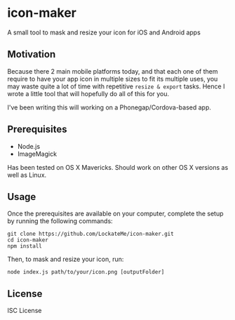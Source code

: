 # icon-maker

A small tool to mask and resize your icon for iOS and Android apps

## Motivation

Because there 2 main mobile platforms today, and that each one of them require to have your app icon in multiple sizes to fit its multiple uses, you may waste quite a lot of time with repetitive `resize & export` tasks. Hence I wrote a little tool that will hopefully do all of this for you.

I've been writing this will working on a Phonegap/Cordova-based app.

## Prerequisites

* Node.js
* ImageMagick

Has been tested on OS X Mavericks. Should work on other OS X versions as well as Linux.

## Usage

Once the prerequisites are available on your computer, complete the setup by running the following commands:


```
git clone https://github.com/LockateMe/icon-maker.git
cd icon-maker
npm install
```

Then, to mask and resize your icon, run:

```
node index.js path/to/your/icon.png [outputFolder]
```

## License

ISC License
